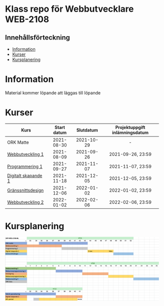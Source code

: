 # Klass repo för Webbutvecklare WEB-2108

## Innehållsförteckning

- [Information](#information)
- [Kurser](#kurser)
- [Kursplanering](#kursplanering)

# Information

Material kommer löpande att läggas till löpande

# Kurser

| Kurs                     |  Start datum  | Slutdatum  | Projektuppgift inlämningsdatum |
|--------------------------|:-------------:|:----------:|:------------------------------:|
| ORK Matte                |  2021-08-30   | 2021-10-29 |               -                |
| [Webbutveckling 1][1]    |  2021-08-09   | 2021-09-26 |       2021-09-26, 23:59        |
| [Programmering 1][2]     |  2021-09-27   | 2021-11-07 |       2021-11-07, 23:59        |
| [Digitalt skapande 1][3] |  2021-11-18   | 2021-12-05 |       2021-12-05, 23:59        |
| [Gränssnittsdesign][4]   |  2021-12-06   | 2022-01-02 |       2022-01-02, 23:59        | 
| [Webbutveckling 2][5]    |  2022-01-02   | 2022-02-06 |       2022-02-06, 23:59        | 

# Kursplanering

![](img/langsjal_ht21.png)


[1]: webbutveckling_1
[2]: programmering_1
[3]: digitalt_skapande_1
[4]: granssnittsdesign
[5]: webbutveckling_2
